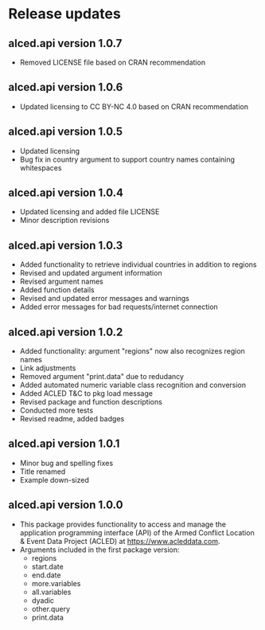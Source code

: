 
# Release updates


<!-- Changes for future versions:
* Functionality to do immediate geographic/temporal aggregation as part of the data retrieval
* Functionality for actor-based data retrieval
* New "acled.update" function: the user supplies an existing ACLED data set to the update function, and it flexibly recognizes which ACLED events were added or changed since the user downloaded their data last. Missing events are selectively downloaded to update the existing user data set
 -->

## alced.api version 1.0.7
* Removed LICENSE file based on CRAN recommendation


## alced.api version 1.0.6
* Updated licensing to CC BY-NC 4.0 based on CRAN recommendation


## alced.api version 1.0.5
* Updated licensing
* Bug fix in country argument to support country names containing whitespaces


## alced.api version 1.0.4
* Updated licensing and added file LICENSE
* Minor description revisions


## alced.api version 1.0.3
* Added functionality to retrieve individual countries in addition to regions
* Revised and updated argument information
* Revised argument names
* Added function details
* Revised and updated error messages and warnings
* Added error messages for bad requests/internet connection


## alced.api version 1.0.2

* Added functionality: argument "regions" now also recognizes region names
* Link adjustments
* Removed argument "print.data" due to redudancy
* Added automated numeric variable class recognition and conversion
* Added ACLED T&C to pkg load message
* Revised package and function descriptions
* Conducted more tests
* Revised readme, added badges


## alced.api version 1.0.1

* Minor bug and spelling fixes 
* Title renamed
* Example down-sized


## alced.api version 1.0.0

* This package provides functionality to access and manage the application programming interface (API) of the Armed Conflict Location & Event Data Project (ACLED) at https://www.acleddata.com.
* Arguments included in the first package version: 
  + regions
  + start.date
  + end.date
  + more.variables
  + all.variables
  + dyadic
  + other.query
  + print.data

